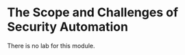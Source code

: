 
The Scope and Challenges of Security Automation
===============================================

There is no lab for this module.